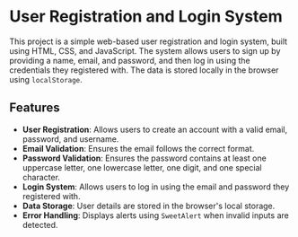 # User Registration and Login System

This project is a simple web-based user registration and login system, built using HTML, CSS, and JavaScript. The system allows users to sign up by providing a name, email, and password, and then log in using the credentials they registered with. The data is stored locally in the browser using `localStorage`.

## Features

- **User Registration**: Allows users to create an account with a valid email, password, and username.
- **Email Validation**: Ensures the email follows the correct format.
- **Password Validation**: Ensures the password contains at least one uppercase letter, one lowercase letter, one digit, and one special character.
- **Login System**: Allows users to log in using the email and password they registered with.
- **Data Storage**: User details are stored in the browser's local storage.
- **Error Handling**: Displays alerts using `SweetAlert` when invalid inputs are detected.


